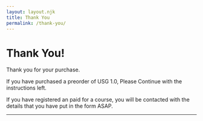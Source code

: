 ```yaml
---
layout: layout.njk
title: Thank You
permalink: /thank-you/
---
```


# Thank You!
Thank you for your purchase.

If you have purchased a preorder of USG 1.0, Please Continue with the instructions left.

If you have registered an paid for a course, you will be contacted with the details that you have put in the form ASAP.

---
